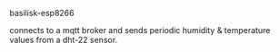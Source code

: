 basilisk-esp8266

connects to a mqtt broker and sends periodic humidity & temperature values from a dht-22 sensor.
